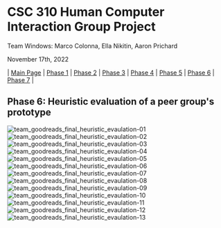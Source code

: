 # CSC 310 Human Computer Interaction Group Project

Team Windows: Marco Colonna, Ella Nikitin, Aaron Prichard

November 17th, 2022

| [Main Page](https://marco-colonna.github.io/csc-310-project) | [Phase 1](https://marco-colonna.github.io/csc-310-project/phase1) | [Phase 2](https://marco-colonna.github.io/csc-310-project/phase2) | [Phase 3](https://marco-colonna.github.io/csc-310-project/phase3) | [Phase 4](https://marco-colonna.github.io/csc-310-project/phase4) | [Phase 5](https://marco-colonna.github.io/csc-310-project/phase5) | [Phase 6](https://marco-colonna.github.io/csc-310-project/phase6) | [Phase 7](https://marco-colonna.github.io/csc-310-project/phase7) |

## Phase 6: Heuristic evaluation of a peer group's prototype

![team_goodreads_final_heuristic_evaulation-01](https://user-images.githubusercontent.com/113215701/202246479-25bd403c-2213-4326-a82f-850d762a2098.jpg)
![team_goodreads_final_heuristic_evaulation-02](https://user-images.githubusercontent.com/113215701/202246484-cccf9682-26cd-41b4-94b7-6dd662089ac0.jpg)
![team_goodreads_final_heuristic_evaulation-03](https://user-images.githubusercontent.com/113215701/202246490-c8ad9a18-1166-43a3-8a02-e7bf05db68c7.jpg)
![team_goodreads_final_heuristic_evaulation-04](https://user-images.githubusercontent.com/113215701/202246492-4ce8001c-4cdd-496c-99e0-19e34398cf09.jpg)
![team_goodreads_final_heuristic_evaulation-05](https://user-images.githubusercontent.com/113215701/202246493-4b1e7ce9-a7d7-478c-8117-4039f4b8dc64.jpg)
![team_goodreads_final_heuristic_evaulation-06](https://user-images.githubusercontent.com/113215701/202246494-d5590c50-e1f4-45a7-bcc7-b97bfdb3efb3.jpg)
![team_goodreads_final_heuristic_evaulation-07](https://user-images.githubusercontent.com/113215701/202246498-96d9e0bc-ceee-4771-b6d8-1471cc91d724.jpg)
![team_goodreads_final_heuristic_evaulation-08](https://user-images.githubusercontent.com/113215701/202246499-9ce8ab04-fafe-483d-a75f-3f62ec152423.jpg)
![team_goodreads_final_heuristic_evaulation-09](https://user-images.githubusercontent.com/113215701/202246502-e30a01f1-819d-42a2-adce-bbc010a28b24.jpg)
![team_goodreads_final_heuristic_evaulation-10](https://user-images.githubusercontent.com/113215701/202246503-cb31eae4-eaea-42d8-bd0c-241fa5922f72.jpg)
![team_goodreads_final_heuristic_evaulation-11](https://user-images.githubusercontent.com/113215701/202246506-0acea961-981d-49d1-a5c7-eb61e779af6d.jpg)
![team_goodreads_final_heuristic_evaulation-12](https://user-images.githubusercontent.com/113215701/202246507-61d52a19-2f15-45c1-be62-89a3ca53d24c.jpg)
![team_goodreads_final_heuristic_evaulation-13](https://user-images.githubusercontent.com/113215701/202246508-b17e1b5c-056b-45b8-904f-7aa60bc25cde.jpg)
